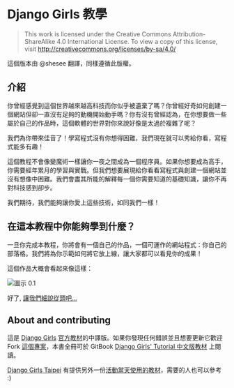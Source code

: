 # Django Girls 教學

> This work is licensed under the Creative Commons Attribution-ShareAlike 4.0
International License. To view a copy of this license, visit
http://creativecommons.org/licenses/by-sa/4.0/

這個版本由 @shesee 翻譯，同樣遵循此版權。


## 介紹

你曾經感覺到這個世界越來越高科技而你似乎被遺棄了嗎？你曾經好奇如何創建一個網站但卻一直沒有足夠的動機開始動手嗎？你有沒有曾經認為，在你想要做一些屬於自己的作品時，這個軟體的世界對你來說好像是太過於複雜了呢？

我們為你帶來佳音了！學寫程式沒有你想得困難，我們現在就可以秀給你看，寫程式能多有趣！

這個教程不會像變魔術一樣讓你一夜之間成為一個程序員。如果你想要成為高手，你需要經年累月的學習與實戰。但我們想要展現給你看看寫程式與創建一個網站並沒有想像中困難。我們會盡其所能的解釋每一個你需要知道的基礎知識，讓你不再對科技感到卻步。

我們期待，我們能夠讓你愛上這些技術，如同我們一樣！


## 在這本教程中你能夠學到什麼？

一旦你完成本教程，你將會有一個自己的作品，一個可運作的網站程式：你自己的部落格。我們將為你示範如何將它放上線，讓大家都可以看見你的成果！

這個作品大概會看起來像這樣：

![圖示 0.1](images/application.png)

好了, [讓我們細說從頭吧...](how_internet_works/README.md)


## About and contributing

這是 [Django Girls](http://djangogirls.org/) [官方教材](http://tutorial.djangogirls.org/)的中譯版。如果你發現任何錯誤並且想要更新它歡迎 Fork [這個專案](http://github.com/carolhsu/tutorial)，本書全冊可於 GitBook [Django Girls' Tutorial 中文版教材](http://carolhsu.gitbooks.io/django-girls-tutorial-traditional-chiness/) 上閱讀。

[Django Girls Taipei](http://djangogirls.org/taipei) 有提供另外一份[活動當天使用的教材](http://djangogirlstaipei.herokuapp.com/tutorials/)，需要的人也可以參考 :)